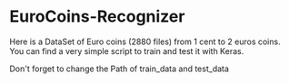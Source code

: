 # EuroCoins-Recognizer

Here is a DataSet of Euro coins (2880 files) from 1 cent to 2 euros coins.
You can find a very simple script to train and test it with Keras.

Don't forget to change the Path of train_data and test_data
